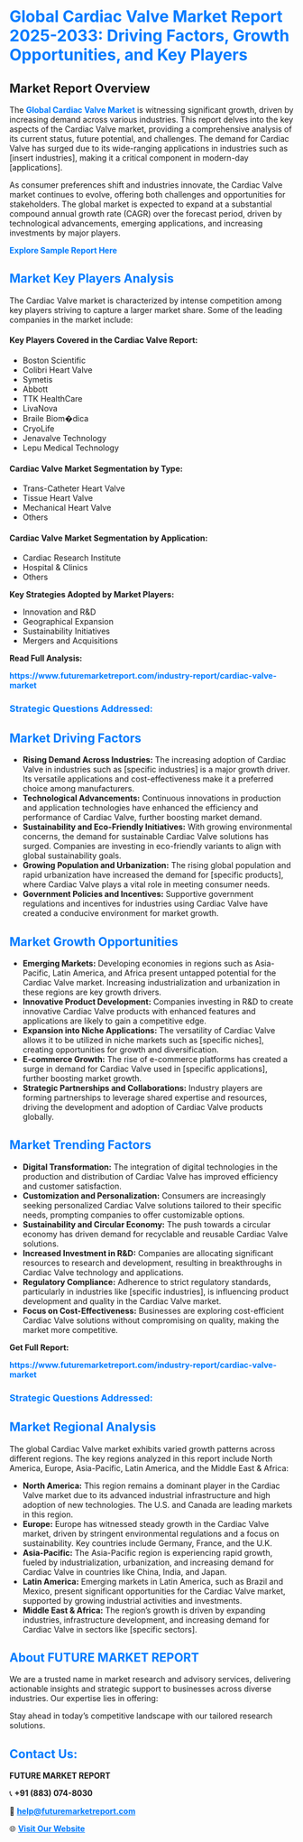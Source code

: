 <h1 style="color: #007BFF;">Global Cardiac Valve Market Report 2025-2033: Driving Factors, Growth Opportunities, and Key Players</h1>

<section id="overview">
<h2>Market Report Overview</h2>
<p>The <a href="https://www.futuremarketreport.com/industry-report/cardiac-valve-market" style="color: #007BFF; text-decoration: none;"><strong>Global Cardiac Valve Market</strong></a> is witnessing significant growth, driven by increasing demand across various industries. This report delves into the key aspects of the Cardiac Valve market, providing a comprehensive analysis of its current status, future potential, and challenges. The demand for Cardiac Valve has surged due to its wide-ranging applications in industries such as [insert industries], making it a critical component in modern-day [applications].</p>
<p>As consumer preferences shift and industries innovate, the Cardiac Valve market continues to evolve, offering both challenges and opportunities for stakeholders. The global market is expected to expand at a substantial compound annual growth rate (CAGR) over the forecast period, driven by technological advancements, emerging applications, and increasing investments by major players.</p>
</section>

<section id="overview">
<p><a href="https://www.futuremarketreport.com/request-sample/reportId=77049" style="color: #007BFF; text-decoration: none;"><strong>Explore Sample Report Here</strong></a></p>
</section>

<section id="key-players">
<h2 style="color: #007BFF;">Market Key Players Analysis</h2>
<p>The Cardiac Valve market is characterized by intense competition among key players striving to capture a larger market share. Some of the leading companies in the market include:</p>
<h4>Key Players Covered in the Cardiac Valve Report:</h4>
<ul><li>Boston Scientific</li><li>Colibri Heart Valve</li><li>Symetis</li><li>Abbott</li><li>TTK HealthCare</li><li>LivaNova</li><li>Braile Biom�dica</li><li>CryoLife</li><li>Jenavalve Technology</li><li>Lepu Medical Technology</li></ul>
<h4>Cardiac Valve Market Segmentation by Type:</h4>
<ul><li>Trans-Catheter Heart Valve</li><li>Tissue Heart Valve</li><li>Mechanical Heart Valve</li><li>Others</li></ul>

<h4>Cardiac Valve Market Segmentation by Application:</h4>
<ul><li>Cardiac Research Institute</li><li>Hospital &amp; Clinics</li><li>Others</li></ul>
<p><strong>Key Strategies Adopted by Market Players:</strong></p>
<ul>
<li>Innovation and R&D</li>
<li>Geographical Expansion</li>
<li>Sustainability Initiatives</li>
<li>Mergers and Acquisitions</li>
</ul>
</section>

<section>
<p><strong>Read Full Analysis: </strong></p><a href="https://www.futuremarketreport.com/industry-report/cardiac-valve-market" style="color: #007BFF; text-decoration: none;"><strong>https://www.futuremarketreport.com/industry-report/cardiac-valve-market</strong></a>
<h3 style="color: #007BFF;">Strategic Questions Addressed:</h3>
</section>

<section id="driving-factors">
<h2 style="color: #007BFF;">Market Driving Factors</h2>
<ul>
<li><strong>Rising Demand Across Industries:</strong> The increasing adoption of Cardiac Valve in industries such as [specific industries] is a major growth driver. Its versatile applications and cost-effectiveness make it a preferred choice among manufacturers.</li>
<li><strong>Technological Advancements:</strong> Continuous innovations in production and application technologies have enhanced the efficiency and performance of Cardiac Valve, further boosting market demand.</li>
<li><strong>Sustainability and Eco-Friendly Initiatives:</strong> With growing environmental concerns, the demand for sustainable Cardiac Valve solutions has surged. Companies are investing in eco-friendly variants to align with global sustainability goals.</li>
<li><strong>Growing Population and Urbanization:</strong> The rising global population and rapid urbanization have increased the demand for [specific products], where Cardiac Valve plays a vital role in meeting consumer needs.</li>
<li><strong>Government Policies and Incentives:</strong> Supportive government regulations and incentives for industries using Cardiac Valve have created a conducive environment for market growth.</li>
</ul>
</section>

<section id="growth-opportunities">
<h2 style="color: #007BFF;">Market Growth Opportunities</h2>
<ul>
<li><strong>Emerging Markets:</strong> Developing economies in regions such as Asia-Pacific, Latin America, and Africa present untapped potential for the Cardiac Valve market. Increasing industrialization and urbanization in these regions are key growth drivers.</li>
<li><strong>Innovative Product Development:</strong> Companies investing in R&D to create innovative Cardiac Valve products with enhanced features and applications are likely to gain a competitive edge.</li>
<li><strong>Expansion into Niche Applications:</strong> The versatility of Cardiac Valve allows it to be utilized in niche markets such as [specific niches], creating opportunities for growth and diversification.</li>
<li><strong>E-commerce Growth:</strong> The rise of e-commerce platforms has created a surge in demand for Cardiac Valve used in [specific applications], further boosting market growth.</li>
<li><strong>Strategic Partnerships and Collaborations:</strong> Industry players are forming partnerships to leverage shared expertise and resources, driving the development and adoption of Cardiac Valve products globally.</li>
</ul>
</section>

<section id="trending-factors">
<h2 style="color: #007BFF;">Market Trending Factors</h2>
<ul>
<li><strong>Digital Transformation:</strong> The integration of digital technologies in the production and distribution of Cardiac Valve has improved efficiency and customer satisfaction.</li>
<li><strong>Customization and Personalization:</strong> Consumers are increasingly seeking personalized Cardiac Valve solutions tailored to their specific needs, prompting companies to offer customizable options.</li>
<li><strong>Sustainability and Circular Economy:</strong> The push towards a circular economy has driven demand for recyclable and reusable Cardiac Valve solutions.</li>
<li><strong>Increased Investment in R&D:</strong> Companies are allocating significant resources to research and development, resulting in breakthroughs in Cardiac Valve technology and applications.</li>
<li><strong>Regulatory Compliance:</strong> Adherence to strict regulatory standards, particularly in industries like [specific industries], is influencing product development and quality in the Cardiac Valve market.</li>
<li><strong>Focus on Cost-Effectiveness:</strong> Businesses are exploring cost-efficient Cardiac Valve solutions without compromising on quality, making the market more competitive.</li>
</ul>
</section>

<section>
<p><strong>Get Full Report: </strong></p><a href="https://www.futuremarketreport.com/industry-report/cardiac-valve-market" style="color: #007BFF; text-decoration: none;"><strong>https://www.futuremarketreport.com/industry-report/cardiac-valve-market</strong></a>
<h3 style="color: #007BFF;">Strategic Questions Addressed:</h3>
</section>


<section id="regional-analysis">
<h2 style="color: #007BFF;">Market Regional Analysis</h2>
<p>The global Cardiac Valve market exhibits varied growth patterns across different regions. The key regions analyzed in this report include North America, Europe, Asia-Pacific, Latin America, and the Middle East & Africa:</p>
<ul>
<li><strong>North America:</strong> This region remains a dominant player in the Cardiac Valve market due to its advanced industrial infrastructure and high adoption of new technologies. The U.S. and Canada are leading markets in this region.</li>
<li><strong>Europe:</strong> Europe has witnessed steady growth in the Cardiac Valve market, driven by stringent environmental regulations and a focus on sustainability. Key countries include Germany, France, and the U.K.</li>
<li><strong>Asia-Pacific:</strong> The Asia-Pacific region is experiencing rapid growth, fueled by industrialization, urbanization, and increasing demand for Cardiac Valve in countries like China, India, and Japan.</li>
<li><strong>Latin America:</strong> Emerging markets in Latin America, such as Brazil and Mexico, present significant opportunities for the Cardiac Valve market, supported by growing industrial activities and investments.</li>
<li><strong>Middle East & Africa:</strong> The region’s growth is driven by expanding industries, infrastructure development, and increasing demand for Cardiac Valve in sectors like [specific sectors].</li>
</ul>
</section>

<footer>
<h2 style="color: #007BFF;">About FUTURE MARKET REPORT</h2>
<p>We are a trusted name in market research and advisory services, delivering actionable insights and strategic support to businesses across diverse industries. Our expertise lies in offering:</p>

<p>Stay ahead in today’s competitive landscape with our tailored research solutions.</p>

<h2 style="color: #007BFF;">Contact Us:</h2>
<p><strong>FUTURE MARKET REPORT</strong></p>
<p>📞 <strong>+91 (883) 074-8030</strong></p>
<p>📧 <strong><a href="mailto:help@futuremarketreport.com" style="color: #007BFF;">help@futuremarketreport.com</a></strong></p>
<p>🌐 <strong><a href="https://www.futuremarketreport.com/" style="color: #007BFF;">Visit Our Website</a></strong></p>
</footer>